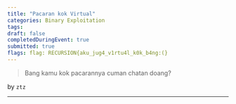 ```yaml
---
title: "Pacaran kok Virtual"
categories: Binary Exploitation
tags: 
draft: false
completedDuringEvent: true
submitted: true
flags: flag: RECURSION{aku_jug4_v1rtu4l_k0k_b4ng:(}
---
```

> Bang kamu kok pacarannya cuman chatan doang?

by `ztz`

---


